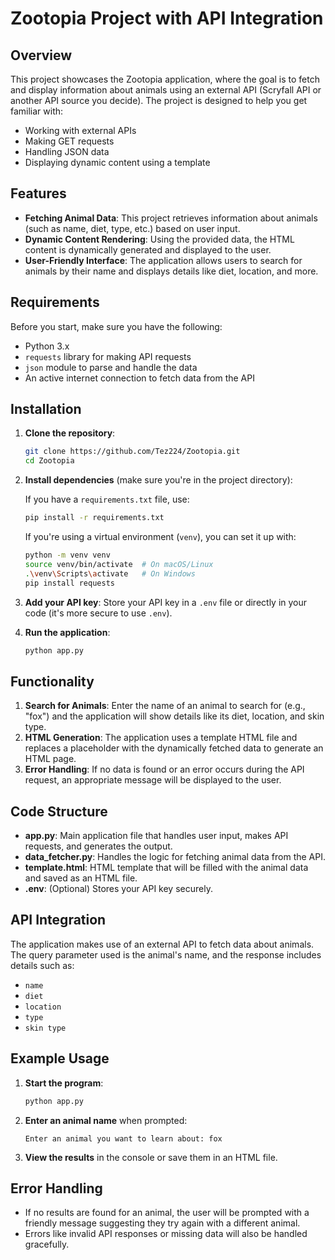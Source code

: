 # Zootopia Project with API Integration

## Overview
This project showcases the Zootopia application, where the goal is to fetch and display information about animals using an external API (Scryfall API or another API source you decide). The project is designed to help you get familiar with:

- Working with external APIs
- Making GET requests
- Handling JSON data
- Displaying dynamic content using a template

## Features
- **Fetching Animal Data**: This project retrieves information about animals (such as name, diet, type, etc.) based on user input.
- **Dynamic Content Rendering**: Using the provided data, the HTML content is dynamically generated and displayed to the user.
- **User-Friendly Interface**: The application allows users to search for animals by their name and displays details like diet, location, and more.

## Requirements
Before you start, make sure you have the following:

- Python 3.x
- `requests` library for making API requests
- `json` module to parse and handle the data
- An active internet connection to fetch data from the API

## Installation
1. **Clone the repository**:

    ```bash
    git clone https://github.com/Tez224/Zootopia.git
    cd Zootopia
    ```

2. **Install dependencies** (make sure you're in the project directory):

    If you have a `requirements.txt` file, use:

    ```bash
    pip install -r requirements.txt
    ```

    If you're using a virtual environment (`venv`), you can set it up with:

    ```bash
    python -m venv venv
    source venv/bin/activate  # On macOS/Linux
    .\venv\Scripts\activate   # On Windows
    pip install requests
    ```

3. **Add your API key**: Store your API key in a `.env` file or directly in your code (it's more secure to use `.env`).

4. **Run the application**:

    ```bash
    python app.py
    ```

## Functionality
1. **Search for Animals**: Enter the name of an animal to search for (e.g., "fox") and the application will show details like its diet, location, and skin type.
2. **HTML Generation**: The application uses a template HTML file and replaces a placeholder with the dynamically fetched data to generate an HTML page.
3. **Error Handling**: If no data is found or an error occurs during the API request, an appropriate message will be displayed to the user.

## Code Structure
- **app.py**: Main application file that handles user input, makes API requests, and generates the output.
- **data_fetcher.py**: Handles the logic for fetching animal data from the API.
- **template.html**: HTML template that will be filled with the animal data and saved as an HTML file.
- **.env**: (Optional) Stores your API key securely.

## API Integration
The application makes use of an external API to fetch data about animals. The query parameter used is the animal's name, and the response includes details such as:

- `name`
- `diet`
- `location`
- `type`
- `skin type`

## Example Usage
1. **Start the program**:

    ```bash
    python app.py
    ```

2. **Enter an animal name** when prompted:

    ```text
    Enter an animal you want to learn about: fox
    ```

3. **View the results** in the console or save them in an HTML file.

## Error Handling
- If no results are found for an animal, the user will be prompted with a friendly message suggesting they try again with a different animal.
- Errors like invalid API responses or missing data will also be handled gracefully.
